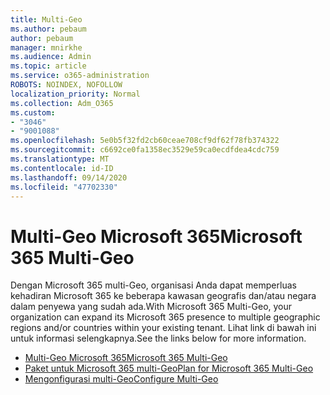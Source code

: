 ```yaml
---
title: Multi-Geo
ms.author: pebaum
author: pebaum
manager: mnirkhe
ms.audience: Admin
ms.topic: article
ms.service: o365-administration
ROBOTS: NOINDEX, NOFOLLOW
localization_priority: Normal
ms.collection: Adm_O365
ms.custom:
- "3046"
- "9001088"
ms.openlocfilehash: 5e0b5f32fd2cb60ceae708cf9df62f78fb374322
ms.sourcegitcommit: c6692ce0fa1358ec3529e59ca0ecdfdea4cdc759
ms.translationtype: MT
ms.contentlocale: id-ID
ms.lasthandoff: 09/14/2020
ms.locfileid: "47702330"
---
```

# <a name="microsoft-365-multi-geo"></a><span data-ttu-id="94a8f-102">Multi-Geo Microsoft 365</span><span class="sxs-lookup"><span data-stu-id="94a8f-102">Microsoft 365 Multi-Geo</span></span>

<span data-ttu-id="94a8f-103">Dengan Microsoft 365 multi-Geo, organisasi Anda dapat memperluas kehadiran Microsoft 365 ke beberapa kawasan geografis dan/atau negara dalam penyewa yang sudah ada.</span><span class="sxs-lookup"><span data-stu-id="94a8f-103">With Microsoft 365 Multi-Geo, your organization can expand its Microsoft 365 presence to multiple geographic regions and/or countries within your existing tenant.</span></span> <span data-ttu-id="94a8f-104">Lihat link di bawah ini untuk informasi selengkapnya.</span><span class="sxs-lookup"><span data-stu-id="94a8f-104">See the links below for more information.</span></span>

- [<span data-ttu-id="94a8f-105">Multi-Geo Microsoft 365</span><span class="sxs-lookup"><span data-stu-id="94a8f-105">Microsoft 365 Multi-Geo</span></span>](https://docs.microsoft.com/office365/enterprise/office-365-multi-geo)
- [<span data-ttu-id="94a8f-106">Paket untuk Microsoft 365 multi-Geo</span><span class="sxs-lookup"><span data-stu-id="94a8f-106">Plan for Microsoft 365 Multi-Geo</span></span>](https://docs.microsoft.com/office365/enterprise/plan-for-multi-geo)
- [<span data-ttu-id="94a8f-107">Mengonfigurasi multi-Geo</span><span class="sxs-lookup"><span data-stu-id="94a8f-107">Configure Multi-Geo</span></span>](https://docs.microsoft.com/office365/enterprise/multi-geo-tenant-configuration)
